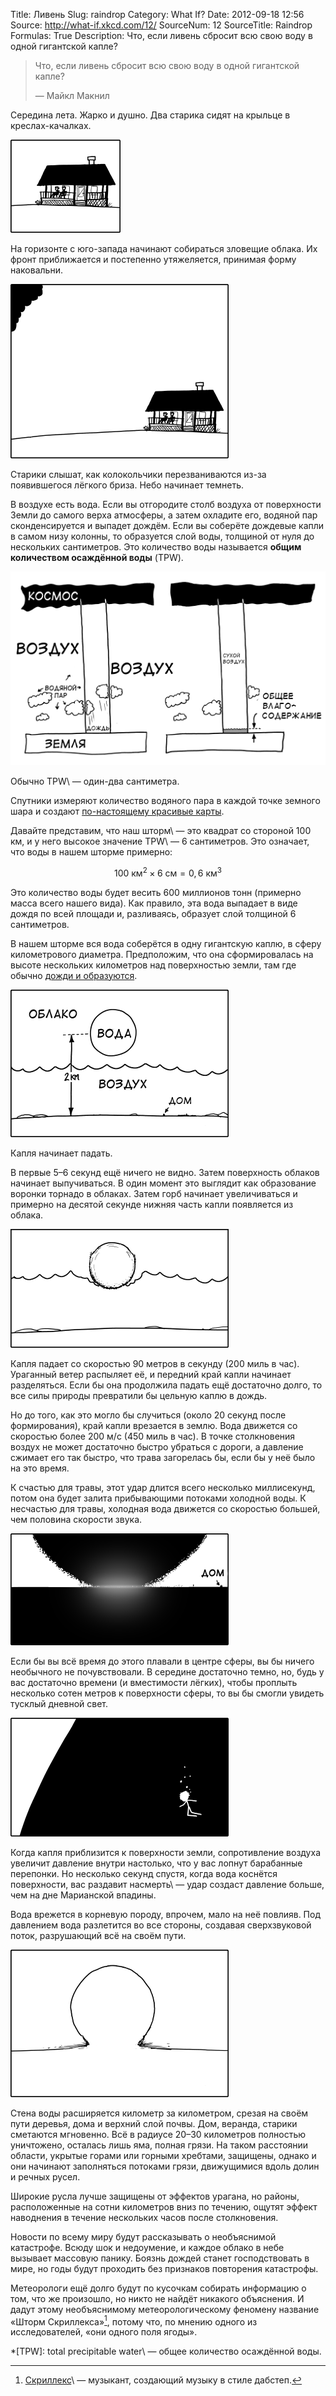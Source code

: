 Title: Ливень
Slug: raindrop
Category: What If?
Date: 2012-09-18 12:56
Source: http://what-if.xkcd.com/12/
SourceNum: 12
SourceTitle: Raindrop
Formulas: True
Description: Что, если ливень сбросит всю свою воду в одной гигантской капле?

> Что, если ливень сбросит всю свою воду в одной гигантской капле?
>
> — Майкл Макнил

Середина лета. Жарко и душно. Два старика сидят на крыльце в креслах-качалках.

![](/uploads/012-raindrop/raindrop_porch_ru.png "Два старика сидят на веранде, которая присоединена к дому, который стоит на земле.")

На горизонте с юго-запада начинают собираться зловещие облака. Их фронт приближается и постепенно утяжеляется, принимая форму наковальни.

![](/uploads/012-raindrop/raindrop_first_clouds_ru.png "Тёмные облака собираются в углу неба над домом.")

Старики слышат, как колокольчики перезваниваются из-за появившегося лёгкого бриза. Небо начинает темнеть.

В воздухе есть вода. Если вы отгородите столб воздуха от поверхности Земли до самого верха атмосферы, а затем охладите его, водяной пар сконденсируется и выпадет дождём. Если вы соберёте дождевые капли в самом низу колонны, то образуется слой воды, толщиной от нуля до нескольких сантиметров. Это количество воды называется **общим количеством осаждённой воды** (TPW).

![](/uploads/012-raindrop/raindrop_tpw1_ru.png "Диаграмма, показывающая две колонны, соединяющие поверхность Земли и космос. Из облаков, пойманных колонной, идёт дождь, который собирается на дне колонны.")

Обычно TPW\ — один-два сантиметра.

Спутники измеряют количество водяного пара в каждой точке земного шара и создают [по-настоящему красивые карты][1].

Давайте представим, что наш шторм\ — это квадрат со стороной 100 км, и у него высокое значение TPW\ — 6 сантиметров. Это означает, что воды в нашем шторме примерно:

$$ 100\textrm{ км}^2\times6\textrm{ см}=0{,}6\textrm{ км}^3 $$

Это количество воды будет весить 600 миллионов тонн (примерно масса всего нашего вида). Как правило, эта вода выпадает в виде дождя по всей площади и, разливаясь, образует слой толщиной 6 сантиметров.

В нашем шторме вся вода соберётся в одну гигантскую каплю, в сферу километрового диаметра. Предположим, что она сформировалась на высоте нескольких километров над поверхностью земли, там где обычно [дожди и образуются][2].

![](/uploads/012-raindrop/raindrop_setup_ru.png "Диаграмма, показывающая, снизу вверх: поверхность земли, воздух, облака и, в облаках, сферу воды на высоте двух километров.")

Капля начинает падать.

В первые 5–6 секунд ещё ничего не видно. Затем поверхность облаков начинает выпучиваться. В один момент это выглядит как образование воронки торнадо в облаках. Затем горб начинает увеличиваться и примерно на десятой секунде нижняя часть капли появляется из облака.

![](/uploads/012-raindrop/raindrop_emerges_ru.png "Край водяной сферы прорывается сквозь облака.")

Капля падает со скоростью 90 метров в секунду (200 миль в час). Ураганный ветер распыляет её, и передний край капли начинает разделяться. Если бы она продолжила падать ещё достаточно долго, то все силы природы превратили бы цельную каплю в дождь.

Но до того, как это могло бы случиться (около 20 секунд после формирования), край капли врезается в землю. Вода движется со скоростью более 200 м/с (450 миль в час). В точке столкновения воздух не может достаточно быстро убраться с дороги, а давление сжимает его так быстро, что трава загорелась бы, если бы у неё было на это время.

К счастью для травы, этот удар длится всего несколько миллисекунд, потом она будет залита прибывающими потоками холодной воды. К несчастью для травы, холодная вода движется со скоростью большей, чем половина скорости звука.

![](/uploads/012-raindrop/raindrop_hits_ru.png "Край водяной сферы касается земли.")

Если бы вы всё время до этого плавали в центре сферы, вы бы ничего необычного не почувствовали. В середине достаточно темно, но, будь у вас достаточно времени (и вместимости лёгких), чтобы проплыть несколько сотен метров к поверхности сферы, то вы бы смогли увидеть тусклый дневной свет.

![](/uploads/012-raindrop/raindrop_floating_ru.png "Человечек, плавающий в темноте.")

Когда капля приблизится к поверхности земли, сопротивление воздуха увеличит давление внутри настолько, что у вас лопнут барабанные перепонки. Но несколько секунд спустя, когда вода коснётся поверхности, вас раздавит насмерть\ — удар создаст давление больше, чем на дне Марианской впадины.

Вода врежется в корневую породу, впрочем, мало на неё повлияв. Под давлением вода разлетится во все стороны, создавая сверхзвуковой поток, разрушающий всё на своём пути.

![](/uploads/012-raindrop/raindrop_jets.png "Сверхзвуковой ненаправленный поток воды разлетается во все стороны от места приземления капли.")

Стена воды расширяется километр за километром, срезая на своём пути деревья, дома и верхний слой почвы. Дом, веранда, старики сметаются мгновенно. Всё в радиусе 20–30 километров полностью уничтожено, осталась лишь яма, полная грязи. На таком расстоянии области, укрытые горами или горными хребтами, защищены, однако и они начинают заполняться потоками грязи, движущимися вдоль долин и речных русел.

Широкие русла лучше защищены от эффектов урагана, но районы, расположенные на сотни километров вниз по течению, ощутят эффект наводнения в течение нескольких часов после столкновения.

Новости по всему миру будут рассказывать о необъяснимой катастрофе. Всюду шок и недоумение, и каждое облако в небе вызывает массовую панику. Боязнь дождей станет господствовать в мире, но годы будут проходить без признаков повторения катастрофы.

Метеорологи ещё долго будут по кусочкам собирать информацию о том, что же произошло, но никто не найдёт никакого объяснения. И дадут этому необъяснимому метеорологическому феномену название «Шторм Скриллекса»[^1], потому что, по мнению одного из исследователей, «они одного поля ягоды».

*[TPW]: total precipitable water\ — общее количество осаждённой воды.

[^1]: [Скриллекс][3]\ — музыкант, создающий музыку в стиле дабстеп.

[1]: http://tropic.ssec.wisc.edu/real-time/mimic-tpw/natl/main.html

[2]: http://rsd.gsfc.nasa.gov/912/edop/misc/1736.pdf

[3]: http://en.wikipedia.org/wiki/Skrillex
